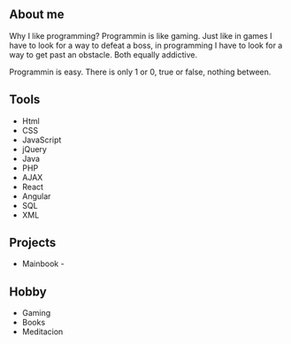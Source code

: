 ## About me

Why I like programming? Programmin is like gaming. Just like in games I have to look for a way to defeat a boss, in programming I have to look for a way to get past an obstacle. Both equally addictive.

Programmin is easy. There is only 1 or 0, true or false, nothing between.

## Tools
- Html
- CSS
- JavaScript
- jQuery
- Java
- PHP
- AJAX
- React
- Angular
- SQL
- XML
  
## Projects
- Mainbook - 

## Hobby
- Gaming
- Books
- Meditacion
